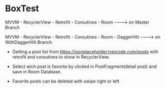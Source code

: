 # BoxTest
MVVM - RecyclerView - Retrofit - Coroutines - Room ----> on Master Branch 

MVVM - RecyclerView - Retrofit - Coroutines - Room - DaggerHilt ----> on WithDaggerHilt Branch 


- Getting a post list from https://jsonplaceholder.typicode.com/posts with retrofit
  and coroutines to show in RecyclerView.

- Select wich post is favorite by clicked in PostFragment(detail post) and save in Room Database. 

- Favorite posts can be deleted with swipe right or left

